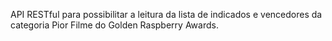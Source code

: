 API RESTful para possibilitar a leitura da lista de indicados e vencedores da categoria Pior Filme do Golden Raspberry Awards.
